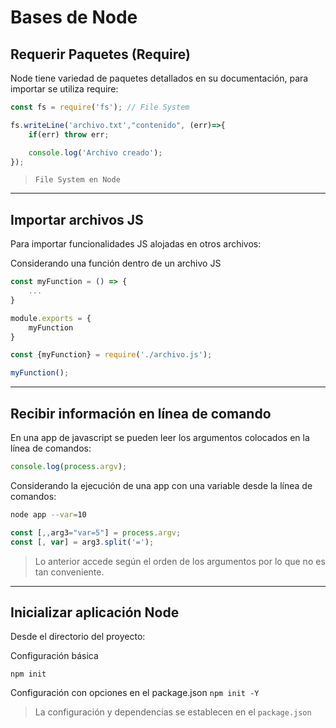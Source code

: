 # Bases de Node

## Requerir Paquetes (Require)

Node tiene variedad de paquetes detallados en su documentación, para importar se utiliza require:

```js
const fs = require('fs'); // File System

fs.writeLine('archivo.txt',"contenido", (err)=>{
    if(err) throw err;

    console.log('Archivo creado');
});
```

> `File System en Node`

---

## Importar archivos JS

Para importar funcionalidades JS alojadas en otros archivos:

Considerando una función dentro de un archivo JS

```js title="Archivo Secundario JS"
const myFunction = () => {
    ...
} 

module.exports = {
    myFunction
}
```

```js title="Archivo principal JS"
const {myFunction} = require('./archivo.js');

myFunction();
```

---

## Recibir información en línea de comando

En una app de javascript se pueden leer los argumentos colocados en la línea de comandos:

```js
console.log(process.argv);
```

Considerando la ejecución de una app con una variable desde la línea de comandos:

```bash
node app --var=10
```
```js
const [,,arg3="var=5"] = process.argv;
const [, var] = arg3.split('=');
```

> Lo anterior accede según el orden de los argumentos por lo que no es tan conveniente.


---

## Inicializar aplicación Node

Desde el directorio del proyecto:

Configuración básica

```npm init```

Configuración con opciones en el package.json
```npm init -Y```

> La configuración y dependencias se establecen en el `package.json`